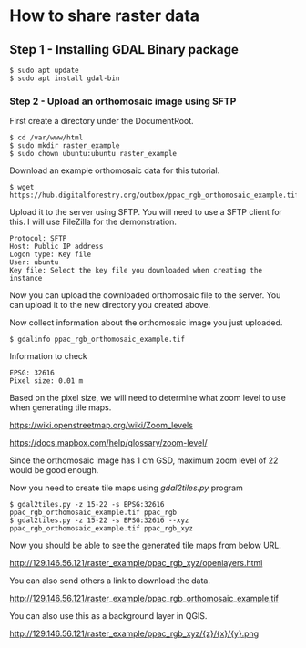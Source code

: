 # How to share raster data

## Step 1 - Installing GDAL Binary package

```
$ sudo apt update
$ sudo apt install gdal-bin
```

### Step 2 - Upload an orthomosaic image using SFTP

First create a directory under the DocumentRoot.

```
$ cd /var/www/html
$ sudo mkdir raster_example
$ sudo chown ubuntu:ubuntu raster_example
```

Download an example orthomosaic data for this tutorial.

```
$ wget https://hub.digitalforestry.org/outbox/ppac_rgb_orthomosaic_example.tif
```

Upload it to the server using SFTP. You will need to use a SFTP client for this. I will use FileZilla for the demonstration.

```
Protocol: SFTP
Host: Public IP address
Logon type: Key file
User: ubuntu
Key file: Select the key file you downloaded when creating the instance
```

Now you can upload the downloaded orthomosaic file to the server. You can upload it to the new directory you created above. 

Now collect information about the orthomosaic image you just uploaded. 

```
$ gdalinfo ppac_rgb_orthomosaic_example.tif
```

Information to check

```
EPSG: 32616
Pixel size: 0.01 m
```

Based on the pixel size, we will need to determine what zoom level to use when generating tile maps.

https://wiki.openstreetmap.org/wiki/Zoom_levels

https://docs.mapbox.com/help/glossary/zoom-level/

Since the orthomosaic image has 1 cm GSD, maximum zoom level of 22 would be good enough.

Now you need to create tile maps using *gdal2tiles.py* program

```
$ gdal2tiles.py -z 15-22 -s EPSG:32616 ppac_rgb_orthomosaic_example.tif ppac_rgb
$ gdal2tiles.py -z 15-22 -s EPSG:32616 --xyz ppac_rgb_orthomosaic_example.tif ppac_rgb_xyz
```

Now you should be able to see the generated tile maps from below URL.

http://129.146.56.121/raster_example/ppac_rgb_xyz/openlayers.html

You can also send others a link to download the data.

http://129.146.56.121/raster_example/ppac_rgb_orthomosaic_example.tif

You can also use this as a background layer in QGIS.

http://129.146.56.121/raster_example/ppac_rgb_xyz/{z}/{x}/{y}.png


